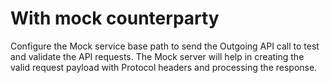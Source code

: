 # With mock counterparty

Configure the Mock service base path to send the Outgoing API call to test and validate the API requests. The Mock server will help in creating the valid request payload with Protocol headers and processing the response.
